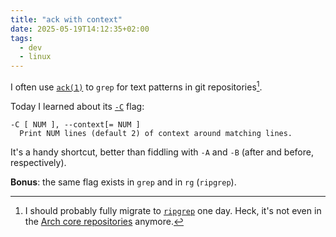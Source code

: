 ```yaml
---
title: "ack with context"
date: 2025-05-19T14:12:35+02:00
tags:
  - dev
  - linux
---
```


I often use [`ack(1)`](https://beyondgrep.com/) to `grep` for text patterns in git
repositories[^1].

Today I learned about its [`-C`](https://linux.die.net/man/1/ack) flag:

```
-C [ NUM ], --context[= NUM ]
  Print NUM lines (default 2) of context around matching lines.
```

It's a handy shortcut, better than fiddling with `-A` and `-B` (after and
before, respectively).

**Bonus**: the same flag exists in `grep` and in `rg` (`ripgrep`).


[^1]: I should probably fully migrate to
    [`ripgrep`](https://github.com/BurntSushi/ripgrep) one day. Heck, it's not
    even in the [Arch core repositories](https://aur.archlinux.org/packages/ack)
    anymore.

